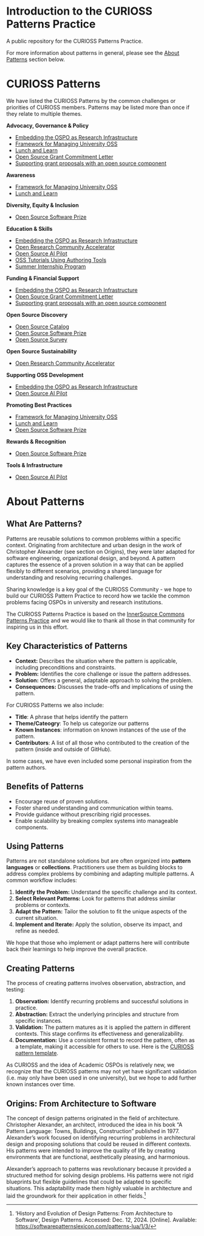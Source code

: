 # Introduction to the CURIOSS Patterns Practice
A public repository for the CURIOSS Patterns Practice.

For more information about patterns in general, please see the [About Patterns](#about-patterns) section below. 

# CURIOSS Patterns

We have listed the CURIOSS Patterns by the common challenges or priorities of CURIOSS members. Patterns may be listed more than once if they relate to multiple themes. 

**Advocacy, Governance & Policy**

* [Embedding the OSPO as Research Infrastructure](https://github.com/CURIOSSorg/curioss-patterns/blob/main/embedding-the-ospo-as-research-infrastructure.md)
* [Framework for Managing University OSS](framework-managing-university-oss.md)
* [Lunch and Learn](lunch-and-learn.md)
* [Open Source Grant Commitment Letter](https://github.com/CURIOSSorg/curioss-patterns/blob/main/open-source-grant-commitment-letter.md)
* [Supporting grant proposals with an open source component](https://github.com/CURIOSSorg/curioss-patterns/blob/main/supporting-grant-proposals-with-an-open-source-component.md)

**Awareness** 

* [Framework for Managing University OSS](framework-managing-university-oss.md)  
* [Lunch and Learn](lunch-and-learn.md)

**Diversity, Equity & Inclusion**

* [Open Source Software Prize](open-source-software-prize.md)

**Education & Skills**

* [Embedding the OSPO as Research Infrastructure](https://github.com/CURIOSSorg/curioss-patterns/blob/main/embedding-the-ospo-as-research-infrastructure.md)
* [Open Research Community Accelerator](open-research-community-accelerator.md)
* [Open Source AI Pilot](https://github.com/CURIOSSorg/curioss-patterns/blob/main/open-source-ai-pilot.md)
* [OSS Tutorials Using Authoring Tools](oss-tutorials-using-authoring-tools.md)  
* [Summer Internship Program](summer-internship-program.md)

**Funding & Financial Support**

* [Embedding the OSPO as Research Infrastructure](https://github.com/CURIOSSorg/curioss-patterns/blob/main/embedding-the-ospo-as-research-infrastructure.md)
* [Open Source Grant Commitment Letter](https://github.com/CURIOSSorg/curioss-patterns/blob/main/open-source-grant-commitment-letter.md)
* [Supporting grant proposals with an open source component](https://github.com/CURIOSSorg/curioss-patterns/blob/main/supporting-grant-proposals-with-an-open-source-component.md)

**Open Source Discovery**

* [Open Source Catalog](open-source-catalog.md)  
* [Open Source Software Prize](open-source-software-prize.md)  
* [Open Source Survey](open-source-survey.md)

**Open Source Sustainability**

* [Open Research Community Accelerator](open-research-community-accelerator.md)

**Supporting OSS Development**

* [Embedding the OSPO as Research Infrastructure](https://github.com/CURIOSSorg/curioss-patterns/blob/main/embedding-the-ospo-as-research-infrastructure.md)
* [Open Source AI Pilot](https://github.com/CURIOSSorg/curioss-patterns/blob/main/open-source-ai-pilot.md)

**Promoting Best Practices**

* [Framework for Managing University OSS](framework-managing-university-oss.md)
* [Lunch and Learn](lunch-and-learn.md) 
* [Open Source Software Prize](open-source-software-prize.md)

**Rewards & Recognition**

* [Open Source Software Prize](open-source-software-prize.md)

**Tools & Infrastructure**

* [Open Source AI Pilot](https://github.com/CURIOSSorg/curioss-patterns/blob/main/open-source-ai-pilot.md)


# About Patterns
## What Are Patterns?

Patterns are reusable solutions to common problems within a specific context. Originating from architecture and urban design in the work of Christopher Alexander (see section on Origins), they were later adapted for software engineering, organizational design, and beyond. A pattern captures the essence of a proven solution in a way that can be applied flexibly to different scenarios, providing a shared language for understanding and resolving recurring challenges.

Sharing knowledge is a key goal of the CURIOSS Community \- we hope to build our CURIOSS Pattern Practice to record how we tackle the common problems facing OSPOs in university and research institutions. 

The CURIOSS Patterns Practice is based on the [InnerSource Commons Patterns Practice](https://github.com/InnerSourceCommons/InnerSourcePatterns/) and we would like to thank all those in that community for inspiring us in this effort.

## Key Characteristics of Patterns

* **Context:** Describes the situation where the pattern is applicable, including preconditions and constraints.  
* **Problem:** Identifies the core challenge or issue the pattern addresses.  
* **Solution:** Offers a general, adaptable approach to solving the problem.  
* **Consequences:** Discusses the trade-offs and implications of using the pattern.

For CURIOSS Patterns we also include:

* **Title**: A phrase that helps identify the pattern  
* **Theme/Cateogry**: To help us categorize our patterns  
* **Known Instances**: information on known instances of the use of the pattern.
* **Contributors**: A list of all those who contributed to the creation of the pattern (inside and outside of GitHub).

In some cases, we have even included some personal inspiration from the pattern authors. 

## Benefits of Patterns

* Encourage reuse of proven solutions.  
* Foster shared understanding and communication within teams.  
* Provide guidance without prescribing rigid processes.  
* Enable scalability by breaking complex systems into manageable components.

## Using Patterns

Patterns are not standalone solutions but are often organized into **pattern languages** or **collections**. Practitioners use them as building blocks to address complex problems by combining and adapting multiple patterns. A common workflow includes:

1. **Identify the Problem:** Understand the specific challenge and its context.  
2. **Select Relevant Patterns:** Look for patterns that address similar problems or contexts.  
3. **Adapt the Pattern:** Tailor the solution to fit the unique aspects of the current situation.  
4. **Implement and Iterate:** Apply the solution, observe its impact, and refine as needed.

We hope that those who implement or adapt patterns here will contribute back their learnings to help improve the overall practice.

## **Creating Patterns**

The process of creating patterns involves observation, abstraction, and testing:

1. **Observation:** Identify recurring problems and successful solutions in practice.  
2. **Abstraction:** Extract the underlying principles and structure from specific instances.  
3. **Validation:** The pattern matures as it is applied the pattern in different contexts. This stage confirms its effectiveness and generalizability.  
4. **Documentation:** Use a consistent format to record the pattern, often as a template, making it accessible for others to use. Here is the [CURIOSS pattern template](PATTERN-TEMPLATE.md).

As CURIOSS and the idea of Academic OSPOs is relatively new, we recognize that the CURIOSS patterns may not yet have significant validation (i.e. may only have been used in one university), but we hope to add further known instances over time.

## Origins: From Architecture to Software

The concept of design patterns originated in the field of architecture. Christopher Alexander, an architect, introduced the idea in his book “A Pattern Language: Towns, Buildings, Construction” published in 1977\. Alexander’s work focused on identifying recurring problems in architectural design and proposing solutions that could be reused in different contexts. His patterns were intended to improve the quality of life by creating environments that are functional, aesthetically pleasing, and harmonious.

Alexander’s approach to patterns was revolutionary because it provided a structured method for solving design problems. His patterns were not rigid blueprints but flexible guidelines that could be adapted to specific situations. This adaptability made them highly valuable in architecture and laid the groundwork for their application in other fields.[^1]

[^1]: ‘History and Evolution of Design Patterns: From Architecture to Software’, Design Patterns. Accessed: Dec. 12, 2024. [Online]. Available: https://softwarepatternslexicon.com/patterns-lua/1/3/

